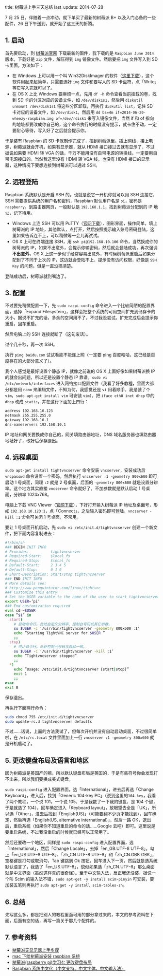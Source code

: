 title: 树莓派上手三天总结
last_update: 2014-07-28

7 月 25 日，伴随着一点冲动，就下单买了最新的树莓派 B+ 以及入门必备的一些配件，26 日下午送到，就开始了这三天的折腾。

## 1. 启动

首先要启动，到 [树莓派官网](http://www.raspberrypi.org/downloads) 下载最新的固件，我下载的是 `Raspbian June 2014` 版本，下载好是 `zip` 文件，解压得到 `img` 镜像文件。然后要把 `img` 文件写入到 SD 卡里面。方法如下：

- 在 Windows 上可以用一个叫 Win32DiskImager 的软件（[这里下载](http://sourceforge.net/projects/win32diskimager/)），这个软件用起来超简单，只需要选好 `img` 文件和要写入的 SD 卡盘符，点「Write」等它写入完就可以了。
- 在 OS X 上比 Windows 要麻烦一点，先用 `df -h` 命令查看当前挂载的卷，找到 SD 卡的分区对应的设备文件，如 `/dev/disk1s1`，然后用 `diskutil unmount /dev/disk1s1` 将这些分区卸载，再执行 `diskutil list`，记住 SD 卡对应的设备文件，如 `/dev/disk1`，然后用 `dd bs=4m if=2014-06-20-wheezy-raspbian.img of=/dev/rdisk1` 来写入镜像文件，当然 if 和 of 指向的地址都要改成你自己的，这个命令执行的时候没有提示，就卡住不动，一定要耐心等待，写入好了之后就会提示你。

于是装有 Raspbian 的 SD 卡就制作完成了，插到树莓派里，插上网线，接上电源，树莓派就会开机，如果有显示器，就从 HDMI 接口接过去就有显示了，不过据说如果要 HDMI 转 VGA 的话，千万不能用没有自带电源的转换线，一定要用自带电源接口的。当然我这里没有 HDMI 转 VGA 线，也没有 HDMI 接口的显示器，这种情况下要想连接到树莓派可以通过 SSH。

## 2. 远程登陆

Raspbian 系统默认是开启 SSH 的，也就是说它一开机你就可以用 SSH 连接它，SSH 需要提供系统的用户名和密码，Raspbian 默认用户名是 `pi`，密码是 `raspberry`。到路由器网页，一般默认是 `192.168.1.1`，找到树莓派分配到的 IP 地址，记下待用。

* Windows 上连 SSH 可以用 PuTTY（[官网下载](http://www.putty.org)），图形界面，操作简单，填上树莓派的 IP 地址，其他默认，点打开，然后按照提示输入账号密码登陆，这里如果告诉连不上，可以稍微等一会儿再试试。
* OS X 上可在终端连接 SSH，用 `ssh pi@192.168.10.106` 命令，当然换成你的树莓派的 IP，如果不出意外，会提示你输密码，然后就会登陆成功，再次强调**不出意外**，OS X 上这一步似乎经常容易出意外，有时候树莓派重启后如果分配到了不同于上次的 IP，这边就会登陆不上，提示没有访问权限，好像是 `SSH Key` 的问题，但是一直没搞清楚。

登陆成功后，树莓派就到嘴边了。

## 3. 配置

不过要先稍微配置一下，先 `sudo raspi-config` 命令进入一个比较简陋的配置界面，选择「Expand Filesystem」，这样会把整个系统的可用空间扩充到储存卡的大小，据说不扩充的话，多余的空间用不了，不过我没尝试。扩充完成后会提示你重启，回车重启。

然后电脑上的 SSH 连接就断了（这句废话）。

过个几十秒，再一次 SSH。

执行 `ping baidu.com` 试试看能不能连上网（一定要 ping 百度哈哈，这已经是百度存在的大部分意义了）。

我个人感觉是最好设置个静态 IP，就像之前说的 OS X 上面好像如果树莓派换 IP 的就会出问题，所以还是设置个静态 IP 靠谱。`sudo vi /etc/network/interfaces` 进入网络接口配置文件（我看了好多教程，里面大部分都是用 `nano` 来编辑文件，不知为何，我感觉还是 `vi` 用着顺手，我是装了个 `vim`，`sudo apt-get install vim` 可安装 `vim`），把 `iface eth0 inet dhcp` 中的 `dhcp` 改成 `static`，并在这行下面加上四行：

```sh
address 192.168.10.123
netmask 255.255.255.0
gateway 192.168.10.1
dns-nameservers 192.168.10.1
```

IP 地址和网关要换成你自己的，网关填路由器地址，DNS 域名服务器也填路由器地址好了，改好后保存退出。

## 4. 远程桌面

`sudo apt-get install tightvncserver` 命令安装 `vncserver`，安装成功后 `vncpasswd` 命令设置一个密码，然后执行 `vncserver :1 -geometry 800x600` 即可启动 1 号桌面，同理 `:2` 就是 2 号桌面，后面的 `-geometry 800x600` 就是设置分辨率。这个地方其实直接 `vncserver` 命令就好了，不加参数就是默认启动 1 号桌面，分辨率 1024x768。

电脑上下载 VNC Viewer（[官网下载](http://www.realvnc.com/download/viewer/)），下好打开输入树莓派 IP 地址及桌面号，形如 `192.168.10.123:1`，点「Connect」，之后输入密码即可登陆，`vncserver -kill :1` 命令可关闭 1 号桌面，不常用。

要让 1 号桌面开机启动，先 `sudo vi /etc/init.d/tightvncserver` 创建一个新文件，把下面内容复制进去：

```sh
#!/bin/sh
### BEGIN INIT INFO
# Provides:          tightvncserver
# Required-Start:    $local_fs
# Required-Stop:     $local_fs
# Default-Start:     2 3 4 5
# Default-Stop:      0 1 6
# Short-Description: Start/stop tightvncserver
### END INIT INFO
# More details see:
# http://www.penguintutor.com/linux/tightvnc
### Customize this entry
# Set the USER variable to the name of the user to start tightvncserver under
export USER=’pi’
### End customization required
eval cd ~$USER
case ”$1” in
  start)
    # 启动命令行。此处自定义分辨率、控制台号码或其它参数。
    su $USER -c ’/usr/bin/tightvncserver -geometry 800x600 :1’
    echo ”Starting TightVNC server for $USER ”
    ;;
  stop)
    # 终止命令行。此处控制台号码与启动一致。
    su $USER -c ’/usr/bin/tightvncserver -kill :1’
    echo ”Tightvncserver stopped”
    ;;
  *)
    echo ”Usage: /etc/init.d/tightvncserver {start|stop}”
    exit 1
    ;;
esac
exit 0
```

保存退出。

再执行下面两行命令：

```sh
sudo chmod 755 /etc/init.d/tightvncserver
sudo update-rc.d tightvncserver defaults
```

不过……话说，上面的方法我试了，但每次开机并没有自动启动桌面，不过很简单啦，在 `/etc/rc.local` 文件里面加上一行 `vncserver :1 -geometry 800x600` 就是开机启动了。

## 5. 更改键盘布局及语言和地区

因为树莓派是英国产的嘛，所以默认键盘布局是英国的，于是有些符号你会发现打不出来，所以我们要换成美式键盘。

`sudo raspi-config` 进入配置界面，选「International」，进去后再选「Change Keyboard」，进入后，找到「Generic 104-key PC」（说到这里的`104-key`，我看了两个教程，一个说 101，一个说 105，于是我数了一下我的键盘，是 104 个键，于是就选了 104），回车确定进入「Keyboard layout」，放眼望去全是「UK」，所以选「Other」，进去后找到「English(US)」（可能要翻不少页才能找到），回车确定，然后再选「English(US, alternative international)」，然后一路 OK，退出后，重启系统（如果你不知道重启的命令的话……Google 去吧）即可。这里说是要重启系统，不过我没重启的时候就已经可以正常用了。

然后还要改一个地区，同样是 `sudo raspi-config` 进入配置界面，选「International」，然后「Change Locale」，去掉「en_GB.UTF-8 UTF-8」，勾上「en_US.UTF-8 UTF-8」、「zh_CN.UTF-8 UTF-8」和「zh_CN.GBK GBK」，空格键是打勾或取消勾，Tab 键跳到 Ok 按钮，回车进入下一页，然后就是选系统默认语言了，我选了「en_US.UTF-8」，貌似如果选「zh_CN.UTF-8」那么桌面就是中文界面（虽然这样真的很奇怪）。至于中文输入法，反正我还没装，据说一个叫 Scim 的输入法不错，`sudo apt-get -y install scim-pinyin` 可安装，要加装五笔则再执行 `sudo apt-get -y install scim-tables-zh`。

## 6. 总结

先写这么多，都是把别人的教程里面可用的部分拿过来的，本文的参考资料在下面，后面有空的话，再写一篇关于那几个配件的。

## 7. 参考资料

- [树莓派无显示器上手步骤](http://ltext.tumblr.com/post/49580927299)
- [mac 下给树莓派安装 raspbian 系统](http://zhangshenjia.com/it/raspberry_pi/mac-raspbian/)
- [树莓派(raspberry pi)学习4: 更改键盘布局](http://blog.csdn.net/c80486/article/details/8460271)
- [Raspbian 系统中文化（中文支持、中文字体、中文输入法）](http://bbs.shumeipai.org/thread-80-1-1.html)
